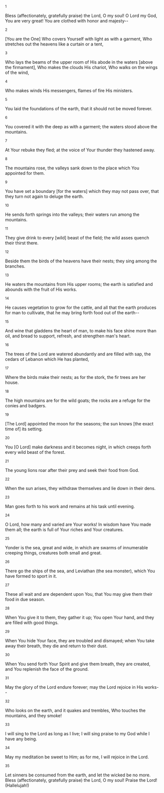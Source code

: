 <sup>1</sup> 

Bless (affectionately, gratefully praise) the Lord, O my soul! O Lord my God, You are very great! You are clothed with honor and majesty-- 

<sup>2</sup> 

[You are the One] Who covers Yourself with light as with a garment, Who stretches out the heavens like a curtain or a tent, 

<sup>3</sup> 

Who lays the beams of the upper room of His abode in the waters [above the firmament], Who makes the clouds His chariot, Who walks on the wings of the wind, 

<sup>4</sup> 

Who makes winds His messengers, flames of fire His ministers. 

<sup>5</sup> 

You laid the foundations of the earth, that it should not be moved forever. 

<sup>6</sup> 

You covered it with the deep as with a garment; the waters stood above the mountains. 

<sup>7</sup> 

At Your rebuke they fled; at the voice of Your thunder they hastened away. 

<sup>8</sup> 

The mountains rose, the valleys sank down to the place which You appointed for them. 

<sup>9</sup> 

You have set a boundary [for the waters] which they may not pass over, that they turn not again to deluge the earth. 

<sup>10</sup> 

He sends forth springs into the valleys; their waters run among the mountains. 

<sup>11</sup> 

They give drink to every [wild] beast of the field; the wild asses quench their thirst there. 

<sup>12</sup> 

Beside them the birds of the heavens have their nests; they sing among the branches. 

<sup>13</sup> 

He waters the mountains from His upper rooms; the earth is satisfied and abounds with the fruit of His works. 

<sup>14</sup> 

He causes vegetation to grow for the cattle, and all that the earth produces for man to cultivate, that he may bring forth food out of the earth-- 

<sup>15</sup> 

And wine that gladdens the heart of man, to make his face shine more than oil, and bread to support, refresh, and strengthen man's heart. 

<sup>16</sup> 

The trees of the Lord are watered abundantly and are filled with sap, the cedars of Lebanon which He has planted, 

<sup>17</sup> 

Where the birds make their nests; as for the stork, the fir trees are her house. 

<sup>18</sup> 

The high mountains are for the wild goats; the rocks are a refuge for the conies and badgers. 

<sup>19</sup> 

[The Lord] appointed the moon for the seasons; the sun knows [the exact time of] its setting. 

<sup>20</sup> 

You [O Lord] make darkness and it becomes night, in which creeps forth every wild beast of the forest. 

<sup>21</sup> 

The young lions roar after their prey and seek their food from God. 

<sup>22</sup> 

When the sun arises, they withdraw themselves and lie down in their dens. 

<sup>23</sup> 

Man goes forth to his work and remains at his task until evening. 

<sup>24</sup> 

O Lord, how many and varied are Your works! In wisdom have You made them all; the earth is full of Your riches and Your creatures. 

<sup>25</sup> 

Yonder is the sea, great and wide, in which are swarms of innumerable creeping things, creatures both small and great. 

<sup>26</sup> 

There go the ships of the sea, and Leviathan (the sea monster), which You have formed to sport in it. 

<sup>27</sup> 

These all wait and are dependent upon You, that You may give them their food in due season. 

<sup>28</sup> 

When You give it to them, they gather it up; You open Your hand, and they are filled with good things. 

<sup>29</sup> 

When You hide Your face, they are troubled and dismayed; when You take away their breath, they die and return to their dust. 

<sup>30</sup> 

When You send forth Your Spirit and give them breath, they are created, and You replenish the face of the ground. 

<sup>31</sup> 

May the glory of the Lord endure forever; may the Lord rejoice in His works-- 

<sup>32</sup> 

Who looks on the earth, and it quakes and trembles, Who touches the mountains, and they smoke! 

<sup>33</sup> 

I will sing to the Lord as long as I live; I will sing praise to my God while I have any being. 

<sup>34</sup> 

May my meditation be sweet to Him; as for me, I will rejoice in the Lord. 

<sup>35</sup> 

Let sinners be consumed from the earth, and let the wicked be no more. Bless (affectionately, gratefully praise) the Lord, O my soul! Praise the Lord! (Hallelujah!)